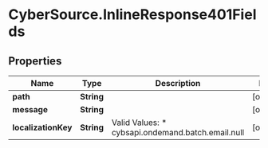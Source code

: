 # CyberSource.InlineResponse401Fields

## Properties
Name | Type | Description | Notes
------------ | ------------- | ------------- | -------------
**path** | **String** |  | [optional] 
**message** | **String** |  | [optional] 
**localizationKey** | **String** | Valid Values:   * cybsapi.ondemand.batch.email.null  | [optional] 


